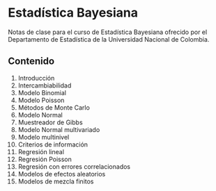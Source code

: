# Estadística Bayesiana

Notas de clase para el curso de Estadística Bayesiana ofrecido por el Departamento de Estadística de la Universidad Nacional de Colombia.

## Contenido

1. Introducción
2. Intercambiabilidad
3. Modelo Binomial
4. Modelo Poisson
5. Métodos de Monte Carlo
6. Modelo Normal
7. Muestreador de Gibbs
8. Modelo Normal multivariado
9. Modelo multinivel
10. Criterios de información
13. Regresión lineal
14. Regresión Poisson
16. Regresión con errores correlacionados
17. Modelos de efectos aleatorios
18. Modelos de mezcla finitos
